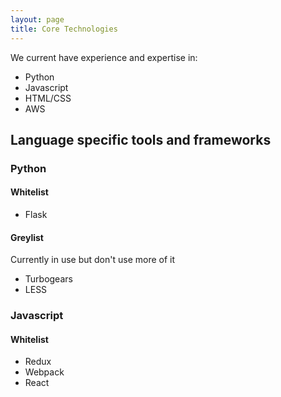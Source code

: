 ```yaml
---
layout: page
title: Core Technologies
---
```


We current have experience and expertise in:

* Python
* Javascript
* HTML/CSS
* AWS

## Language specific tools and frameworks

### Python

#### Whitelist

* Flask

#### Greylist

Currently in use but don't use more of it

* Turbogears
* LESS

### Javascript

#### Whitelist

* Redux
* Webpack
* React


